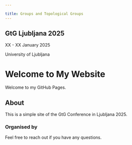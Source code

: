 ```yaml
---

title: Groups and Topological Groups
---
```


<div class="subtitle">
  <h2>GtG Ljubljana 2025</h2>
  <p>XX - XX January 2025</p>
  <p>University of Ljubljana</p>
</div>

# Welcome to My Website

Welcome to my GitHub Pages.

## About

This is a simple site of the GtG Conference in Ljubljana 2025.

### Organised by

Feel free to reach out if you have any questions.
